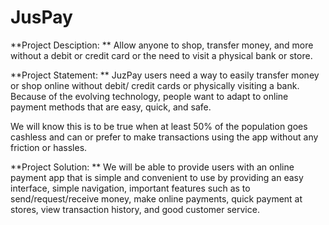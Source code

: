 # JusPay
**Project Desciption: 
**
Allow anyone to shop, transfer money, and more without a debit or credit card or the need to visit a physical bank or store.

**Project Statement: 
**
JuzPay users need a way to easily transfer money or shop online without debit/ credit cards or physically visiting a bank.
Because of the evolving technology, people want to adapt to online payment methods that are easy, quick, and safe.
 
We will know this is to be true when at least 50% of the population goes cashless and can or prefer to make transactions using the app without any friction or hassles.

**Project Solution: 
**
We will be able to provide users with an online payment app that is simple and convenient to use by providing an easy interface, simple navigation, important features such as to send/request/receive money, make online payments, quick payment at stores, view transaction history, and good customer service.
